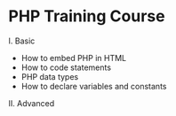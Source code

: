 # PHP Training Course

I. Basic
- How to embed PHP in HTML
- How to code statements
- PHP data types
- How to declare variables and constants

II. Advanced
